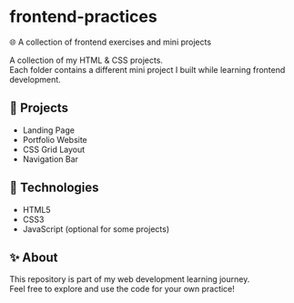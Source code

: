 # frontend-practices
🌐 A collection of frontend exercises and mini projects


A collection of my HTML & CSS projects.  
Each folder contains a different mini project I built while learning frontend development.  

## 📂 Projects
- Landing Page
- Portfolio Website
- CSS Grid Layout
- Navigation Bar

## 🚀 Technologies
- HTML5
- CSS3
- JavaScript (optional for some projects)

## ✨ About
This repository is part of my web development learning journey.  
Feel free to explore and use the code for your own practice!
